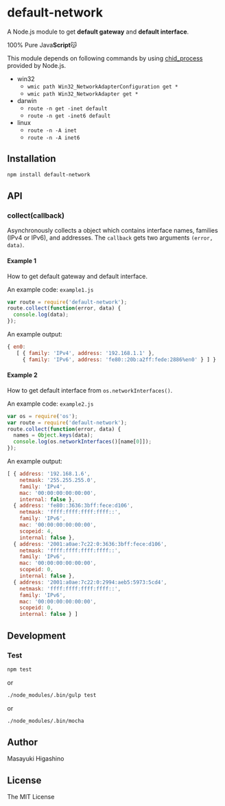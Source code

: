 # default-network

A Node.js module to get **default gateway** and **default interface**.

100% Pure Java**Script**😽

This module depends on following commands by using [chid_process](https://nodejs.org/api/child_process.html) provided by Node.js.

- win32
	- `wmic path Win32_NetworkAdapterConfiguration get *`
	- `wmic path Win32_NetworkAdapter get *`
- darwin
    - `route -n get -inet default`
    - `route -n get -inet6 default`
- linux
    - `route -n -A inet`
    - `route -n -A inet6`

## Installation

```bash
npm install default-network
```

## API

### collect(callback)

Asynchronously collects a object which contains interface names, families (IPv4 or IPv6), and addresses. The `callback` gets two arguments `(error, data)`.

#### Example 1

How to get default gateway and default interface.

An example code: `example1.js`

```js
var route = require('default-network');
route.collect(function(error, data) {
  console.log(data);
});
```

An example output:

```js
{ en0: 
   [ { family: 'IPv4', address: '192.168.1.1' },
     { family: 'IPv6', address: 'fe80::20b:a2ff:fede:2886%en0' } ] }
```

#### Example 2

How to get default interface from `os.networkInterfaces()`.

An example code: `example2.js`

```js
var os = require('os');
var route = require('default-network');
route.collect(function(error, data) {
  names = Object.keys(data);
  console.log(os.networkInterfaces()[name[0]]);
});
```

An example output:

```js
[ { address: '192.168.1.6',
    netmask: '255.255.255.0',
    family: 'IPv4',
    mac: '00:00:00:00:00:00',
    internal: false },
  { address: 'fe80::3636:3bff:fece:d106',
    netmask: 'ffff:ffff:ffff:ffff::',
    family: 'IPv6',
    mac: '00:00:00:00:00:00',
    scopeid: 4,
    internal: false },
  { address: '2001:a0ae:7c22:0:3636:3bff:fece:d106',
    netmask: 'ffff:ffff:ffff:ffff::',
    family: 'IPv6',
    mac: '00:00:00:00:00:00',
    scopeid: 0,
    internal: false },
  { address: '2001:a0ae:7c22:0:2994:aeb5:5973:5cd4',
    netmask: 'ffff:ffff:ffff:ffff::',
    family: 'IPv6',
    mac: '00:00:00:00:00:00',
    scopeid: 0,
    internal: false } ]
```

## Development

### Test

```bash
npm test
```

or

```bash
./node_modules/.bin/gulp test
```

or

```bash
./node_modules/.bin/mocha
```

## Author

Masayuki Higashino

## License

The MIT License
